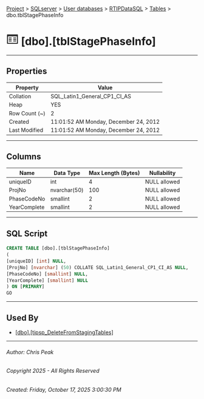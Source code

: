 #### 

[Project](../../../../index.md) > [SQLserver](../../../index.md) > [User databases](../../index.md) > [RTIPDataSQL](../index.md) > [Tables](Tables.md) > dbo.tblStagePhaseInfo

# ![Tables](../../../../Images/Table32.png) [dbo].[tblStagePhaseInfo]

---

## <a name="#properties"></a>Properties

| Property | Value |
|---|---|
| Collation | SQL_Latin1_General_CP1_CI_AS |
| Heap | YES |
| Row Count (~) | 2 |
| Created | 11:01:52 AM Monday, December 24, 2012 |
| Last Modified | 11:01:52 AM Monday, December 24, 2012 |


---

## <a name="#columns"></a>Columns

| Name | Data Type | Max Length (Bytes) | Nullability |
|---|---|---|---|
| uniqueID | int | 4 | NULL allowed |
| ProjNo | nvarchar(50) | 100 | NULL allowed |
| PhaseCodeNo | smallint | 2 | NULL allowed |
| YearComplete | smallint | 2 | NULL allowed |


---

## <a name="#sqlscript"></a>SQL Script

```sql
CREATE TABLE [dbo].[tblStagePhaseInfo]
(
[uniqueID] [int] NULL,
[ProjNo] [nvarchar] (50) COLLATE SQL_Latin1_General_CP1_CI_AS NULL,
[PhaseCodeNo] [smallint] NULL,
[YearComplete] [smallint] NULL
) ON [PRIMARY]
GO

```


---

## <a name="#usedby"></a>Used By

* [[dbo].[tipsp_DeleteFromStagingTables]](../Programmability/Stored_Procedures/dbo_tipsp_DeleteFromStagingTables.md)


---

###### Author:  Chris Peak

###### Copyright 2025 - All Rights Reserved

###### Created: Friday, October 17, 2025 3:00:30 PM

